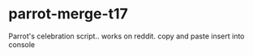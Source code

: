 # parrot-merge-t17
Parrot's celebration script.. works on reddit. copy and paste insert into console
